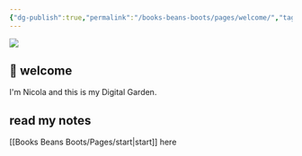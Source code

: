 ```yaml
---
{"dg-publish":true,"permalink":"/books-beans-boots/pages/welcome/","tags":"gardenEntry","dgHomeLink":true,"dgPassFrontmatter":false}
---
```



![](https://source.unsplash.com/hpjihlapEXg/1900x1200)

## 🌳 welcome

I'm Nicola and this is my Digital Garden.

## read my notes

[[Books Beans Boots/Pages/start|start]] here

